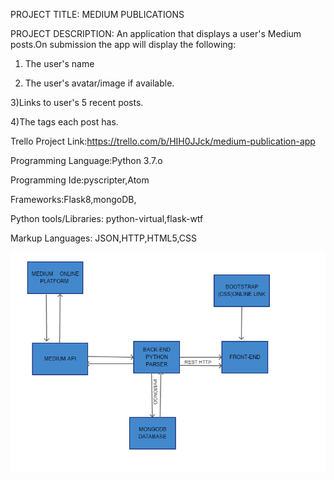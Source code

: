 PROJECT TITLE:  MEDIUM PUBLICATIONS

PROJECT DESCRIPTION:
An application that displays a user's Medium posts.On submission the app will display
the following:
1) The user's name

2) The user's avatar/image if available.

3)Links to user's 5 recent posts.

4)The tags each post has.


Trello Project Link:https://trello.com/b/HIH0JJck/medium-publication-app


Programming Language:Python 3.7.o

Programming Ide:pyscripter,Atom

Frameworks:Flask8,mongoDB,

Python tools/Libraries: python-virtual,flask-wtf

Markup Languages: JSON,HTTP,HTML5,CSS



![alt text](MediumAppArchitecture.PNG "APPLICATION ARCHITECTURE")
